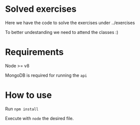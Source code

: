 # Solved exercises
Here we have the code to solve the exercises under ../exercises

To better undestanding we need to attend the classes :)

# Requirements
Node >= v8

MongoDB is required for running the `api`

# How to use
Run `npm install`

Execute with `node` the desired file.
